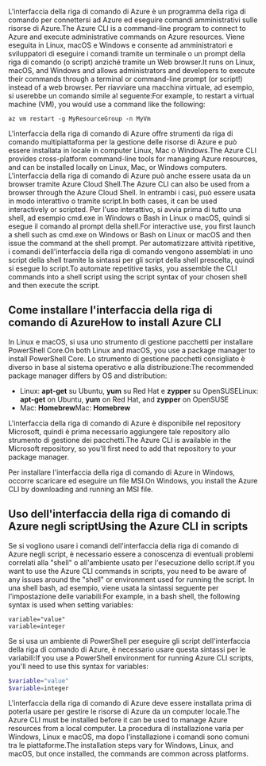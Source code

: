 <span data-ttu-id="2494c-101">L'interfaccia della riga di comando di Azure è un programma della riga di comando per connettersi ad Azure ed eseguire comandi amministrativi sulle risorse di Azure.</span><span class="sxs-lookup"><span data-stu-id="2494c-101">The Azure CLI is a command-line program to connect to Azure and execute administrative commands on Azure resources.</span></span> <span data-ttu-id="2494c-102">Viene eseguita in Linux, macOS e Windows e consente ad amministratori e sviluppatori di eseguire i comandi tramite un terminale o un prompt della riga di comando (o script) anziché tramite un Web browser.</span><span class="sxs-lookup"><span data-stu-id="2494c-102">It runs on Linux, macOS, and Windows and allows administrators and developers to execute their commands through a terminal or command-line prompt (or script!) instead of a web browser.</span></span> <span data-ttu-id="2494c-103">Per riavviare una macchina virtuale, ad esempio, si userebbe un comando simile al seguente:</span><span class="sxs-lookup"><span data-stu-id="2494c-103">For example, to restart a virtual machine (VM), you would use a command like the following:</span></span>

 ```azurecli
 az vm restart -g MyResourceGroup -n MyVm
 ```

<span data-ttu-id="2494c-104">L'interfaccia della riga di comando di Azure offre strumenti da riga di comando multipiattaforma per la gestione delle risorse di Azure e può essere installata in locale in computer Linux, Mac o Windows.</span><span class="sxs-lookup"><span data-stu-id="2494c-104">The Azure CLI provides cross-platform command-line tools for managing Azure resources, and can be installed locally on Linux, Mac, or Windows computers.</span></span> <span data-ttu-id="2494c-105">L'interfaccia della riga di comando di Azure può anche essere usata da un browser tramite Azure Cloud Shell.</span><span class="sxs-lookup"><span data-stu-id="2494c-105">The Azure CLI can also be used from a browser through the Azure Cloud Shell.</span></span> <span data-ttu-id="2494c-106">In entrambi i casi, può essere usata in modo interattivo o tramite script.</span><span class="sxs-lookup"><span data-stu-id="2494c-106">In both cases, it can be used interactively or scripted.</span></span> <span data-ttu-id="2494c-107">Per l'uso interattivo, si avvia prima di tutto una shell, ad esempio cmd.exe in Windows o Bash in Linux o macOS, quindi si esegue il comando al prompt della shell.</span><span class="sxs-lookup"><span data-stu-id="2494c-107">For interactive use, you first launch a shell such as cmd.exe on Windows or Bash on Linux or macOS and then issue the command at the shell prompt.</span></span> <span data-ttu-id="2494c-108">Per automatizzare attività ripetitive, i comandi dell'interfaccia della riga di comando vengono assemblati in uno script della shell tramite la sintassi per gli script della shell prescelta, quindi si esegue lo script.</span><span class="sxs-lookup"><span data-stu-id="2494c-108">To automate repetitive tasks, you assemble the CLI commands into a shell script using the script syntax of your chosen shell and then execute the script.</span></span>

## <a name="how-to-install-azure-cli"></a><span data-ttu-id="2494c-109">Come installare l'interfaccia della riga di comando di Azure</span><span class="sxs-lookup"><span data-stu-id="2494c-109">How to install Azure CLI</span></span>

<span data-ttu-id="2494c-110">In Linux e macOS, si usa uno strumento di gestione pacchetti per installare PowerShell Core.</span><span class="sxs-lookup"><span data-stu-id="2494c-110">On both Linux and macOS, you use a package manager to install PowerShell Core.</span></span> <span data-ttu-id="2494c-111">Lo strumento di gestione pacchetti consigliato è diverso in base al sistema operativo e alla distribuzione:</span><span class="sxs-lookup"><span data-stu-id="2494c-111">The recommended package manager differs by OS and distribution:</span></span>

- <span data-ttu-id="2494c-112">Linux: **apt-get** su Ubuntu, **yum** su Red Hat e **zypper** su OpenSUSE</span><span class="sxs-lookup"><span data-stu-id="2494c-112">Linux: **apt-get** on Ubuntu, **yum** on Red Hat, and **zypper** on OpenSUSE</span></span>
- <span data-ttu-id="2494c-113">Mac: **Homebrew**</span><span class="sxs-lookup"><span data-stu-id="2494c-113">Mac: **Homebrew**</span></span>

<span data-ttu-id="2494c-114">L'interfaccia della riga di comando di Azure è disponibile nel repository Microsoft, quindi è prima necessario aggiungere tale repository allo strumento di gestione dei pacchetti.</span><span class="sxs-lookup"><span data-stu-id="2494c-114">The Azure CLI is available in the Microsoft repository, so you'll first need to add that repository to your package manager.</span></span>

<span data-ttu-id="2494c-115">Per installare l'interfaccia della riga di comando di Azure in Windows, occorre scaricare ed eseguire un file MSI.</span><span class="sxs-lookup"><span data-stu-id="2494c-115">On Windows, you install the Azure CLI by downloading and running an MSI file.</span></span>

## <a name="using-the-azure-cli-in-scripts"></a><span data-ttu-id="2494c-116">Uso dell'interfaccia della riga di comando di Azure negli script</span><span class="sxs-lookup"><span data-stu-id="2494c-116">Using the Azure CLI in scripts</span></span>

<span data-ttu-id="2494c-117">Se si vogliono usare i comandi dell'interfaccia della riga di comando di Azure negli script, è necessario essere a conoscenza di eventuali problemi correlati alla "shell" o all'ambiente usato per l'esecuzione dello script.</span><span class="sxs-lookup"><span data-stu-id="2494c-117">If you want to use the Azure CLI commands in scripts, you need to be aware of any issues around the "shell" or environment used for running the script.</span></span> <span data-ttu-id="2494c-118">In una shell bash, ad esempio, viene usata la sintassi seguente per l'impostazione delle variabili:</span><span class="sxs-lookup"><span data-stu-id="2494c-118">For example, in a bash shell, the following syntax is used when setting variables:</span></span>

```azurecli
variable="value"
variable=integer
```

<span data-ttu-id="2494c-119">Se si usa un ambiente di PowerShell per eseguire gli script dell'interfaccia della riga di comando di Azure, è necessario usare questa sintassi per le variabili:</span><span class="sxs-lookup"><span data-stu-id="2494c-119">If you use a PowerShell environment for running Azure CLI scripts, you'll need to use this syntax for variables:</span></span>

```powershell
$variable="value"
$variable=integer
```

<span data-ttu-id="2494c-120">L'interfaccia della riga di comando di Azure deve essere installata prima di poterla usare per gestire le risorse di Azure da un computer locale.</span><span class="sxs-lookup"><span data-stu-id="2494c-120">The Azure CLI must be installed before it can be used to manage Azure resources from a local computer.</span></span> <span data-ttu-id="2494c-121">La procedura di installazione varia per Windows, Linux e macOS, ma dopo l'installazione i comandi sono comuni tra le piattaforme.</span><span class="sxs-lookup"><span data-stu-id="2494c-121">The installation steps vary for Windows, Linux, and macOS, but once installed, the commands are common across platforms.</span></span>
